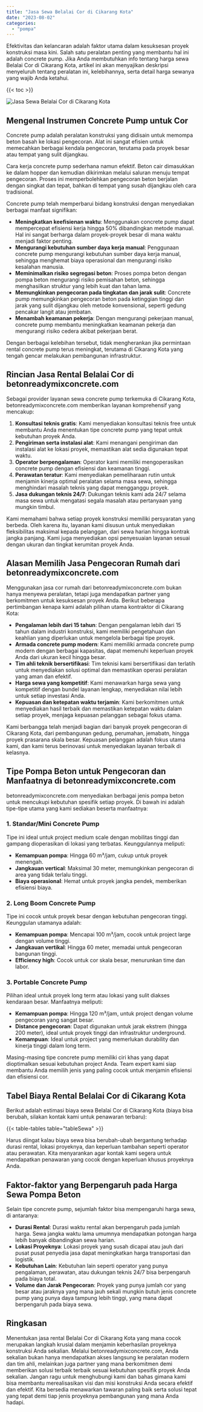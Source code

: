 ```yaml
---
title: "Jasa Sewa Belalai Cor di Cikarang Kota"
date: "2023-08-02"
categories: 
  - "pompa"
---
```


Efektivitas dan kelancaran adalah faktor utama dalam kesuksesan proyek konstruksi masa kini. Salah satu peralatan penting yang membantu hal ini adalah concrete pump. Jika Anda membutuhkan info tentang harga sewa Belalai Cor di Cikarang Kota, artikel ini akan menyajikan deskripsi menyeluruh tentang peralatan ini, kelebihannya, serta detail harga sewanya yang wajib Anda ketahui.

{{< toc >}}

![Jasa Sewa Belalai Cor di Cikarang Kota](https://betoncor8.github.io/pump/concrete-pump%20(5).png)

## Mengenal Instrumen Concrete Pump untuk Cor

Concrete pump adalah peralatan konstruksi yang didisain untuk memompa beton basah ke lokasi pengecoran. Alat ini sangat efisien untuk memecahkan berbagai kendala pengecoran, terutama pada proyek besar atau tempat yang sulit dijangkau.

Cara kerja concrete pump sederhana namun efektif. Beton cair dimasukkan ke dalam hopper dan kemudian dikirimkan melalui saluran menuju tempat pengecoran. Proses ini memperbolehkan pengecoran beton berjalan dengan singkat dan tepat, bahkan di tempat yang susah dijangkau oleh cara tradisional.

Concrete pump telah memperbarui bidang konstruksi dengan menyediakan berbagai manfaat signifikan:

- **Meningkatkan keefisienan waktu**: Menggunakan concrete pump dapat mempercepat efisiensi kerja hingga 50% dibandingkan metode manual. Hal ini sangat berharga dalam proyek-proyek besar di mana waktu menjadi faktor penting.
- **Mengurangi kebutuhan sumber daya kerja manual**: Penggunaan concrete pump mengurangi kebutuhan sumber daya kerja manual, sehingga menghemat biaya operasional dan mengurangi risiko kesalahan manusia.
- **Meminimalkan risiko segregasi beton**: Proses pompa beton dengan pompa beton mengurangi risiko pemisahan beton, sehingga menghasilkan struktur yang lebih kuat dan tahan lama.
- **Memungkinkan pengecoran pada tingkatan dan jarak sulit**: Concrete pump memungkinkan pengecoran beton pada ketinggian tinggi dan jarak yang sulit dijangkau oleh metode konvensional, seperti gedung pencakar langit atau jembatan.
- **Menambah keamanan pekerja**: Dengan mengurangi pekerjaan manual, concrete pump membantu meningkatkan keamanan pekerja dan mengurangi risiko cedera akibat pekerjaan berat.

Dengan berbagai kelebihan tersebut, tidak mengherankan jika permintaan rental concrete pump terus meningkat, terutama di Cikarang Kota yang tengah gencar melakukan pembangunan infrastruktur.

## Rincian Jasa Rental Belalai Cor di betonreadymixconcrete.com

Sebagai provider layanan sewa concrete pump terkemuka di Cikarang Kota, betonreadymixconcrete.com memberikan layanan komprehensif yang mencakup:

1. **Konsultasi teknis gratis**: Kami menyediakan konsultasi teknis free untuk membantu Anda menentukan tipe concrete pump yang tepat untuk kebutuhan proyek Anda.
2. **Pengiriman serta instalasi alat**: Kami menangani pengiriman dan instalasi alat ke lokasi proyek, memastikan alat sedia digunakan tepat waktu.
3. **Operator berpengalaman**: Operator kami memiliki mengoperasikan concrete pump dengan efisiensi dan keamanan tinggi.
4. **Perawatan teratur**: Kami menyediakan pemeliharaan rutin untuk menjamin kinerja optimal peralatan selama masa sewa, sehingga menghindari masalah teknis yang dapat mengganggu proyek.
5. **Jasa dukungan teknis 24/7**: Dukungan teknis kami ada 24/7 selama masa sewa untuk mengatasi segala masalah atau pertanyaan yang mungkin timbul.

Kami memahami bahwa setiap proyek konstruksi memiliki persyaratan yang berbeda. Oleh karena itu, layanan kami disusun untuk menyediakan fleksibilitas maksimal kepada pelanggan, dari sewa harian hingga kontrak jangka panjang. Kami juga menyediakan opsi penyesuaian layanan sesuai dengan ukuran dan tingkat kerumitan proyek Anda.

## Alasan Memilih Jasa Pengecoran Rumah dari betonreadymixconcrete.com

Menggunakan jasa cor rumah dari betonreadymixconcrete.com bukan hanya menyewa peralatan, tetapi juga mendapatkan partner yang berkomitmen untuk kesuksesan proyek Anda. Berikut beberapa pertimbangan kenapa kami adalah pilihan utama kontraktor di Cikarang Kota:

- **Pengalaman lebih dari 15 tahun**: Dengan pengalaman lebih dari 15 tahun dalam industri konstruksi, kami memiliki pengetahuan dan keahlian yang diperlukan untuk mengelola berbagai tipe proyek.
- **Armada concrete pump modern**: Kami memiliki armada concrete pump modern dengan berbagai kapasitas, dapat memenuhi keperluan proyek Anda dari ukuran kecil hingga besar.
- **Tim ahli teknik bersertifikasi**: Tim teknisi kami bersertifikasi dan terlatih untuk menyediakan solusi optimal dan memastikan operasi peralatan yang aman dan efektif.
- **Harga sewa yang kompetitif**: Kami menawarkan harga sewa yang kompetitif dengan bundel layanan lengkap, menyediakan nilai lebih untuk setiap investasi Anda.
- **Kepuasan dan ketepatan waktu terjamin**: Kami berkomitmen untuk menyediakan hasil terbaik dan memastikan ketepatan waktu dalam setiap proyek, menjaga kepuasan pelanggan sebagai fokus utama.

Kami berbangga telah menjadi bagian dari banyak proyek pengecoran di Cikarang Kota, dari pembangunan gedung, perumahan, jemabatn, hingga proyek prasarana skala besar. Kepuasan pelanggan adalah fokus utama kami, dan kami terus berinovasi untuk menyediakan layanan terbaik di kelasnya.

## Tipe Pompa Beton untuk Pengecoran dan Manfaatnya di betonreadymixconcrete.com

betonreadymixconcrete.com menyediakan berbagai jenis pompa beton untuk mencukupi kebutuhan spesifik setiap proyek. Di bawah ini adalah tipe-tipe utama yang kami sediakan beserta manfaatnya:

### 1\. Standar/Mini Concrete Pump

Tipe ini ideal untuk project medium scale dengan mobilitas tinggi dan gampang dioperasikan di lokasi yang terbatas. Keunggulannya meliputi:

- **Kemampuan pompa**: Hingga 60 m³/jam, cukup untuk proyek menengah.
- **Jangkauan vertical**: Maksimal 30 meter, memungkinkan pengecoran di area yang tidak terlalu tinggi.
- **Biaya operasional**: Hemat untuk proyek jangka pendek, memberikan efisiensi biaya.

### 2\. Long Boom Concrete Pump

Tipe ini cocok untuk proyek besar dengan kebutuhan pengecoran tinggi. Keunggulan utamanya adalah:

- **Kemampuan pompa**: Mencapai 100 m³/jam, cocok untuk project large dengan volume tinggi.
- **Jangkauan vertikal**: Hingga 60 meter, memadai untuk pengecoran bangunan tinggi.
- **Efficiency high**: Cocok untuk cor skala besar, menurunkan time dan labor.

### 3\. Portable Concrete Pump

Pilihan ideal untuk proyek long term atau lokasi yang sulit diakses kendaraan besar. Manfaatnya meliputi:

- **Kemampuan pompa**: Hingga 120 m³/jam, untuk project dengan volume pengecoran yang sangat besar.
- **Distance pengecoran**: Dapat digunakan untuk jarak ekstrem (hingga 200 meter), ideal untuk proyek tinggi dan infrastruktur underground.
- **Kemampuan**: Ideal untuk project yang memerlukan durability dan kinerja tinggi dalam long term.

Masing-masing tipe concrete pump memiliki ciri khas yang dapat dioptimalkan sesuai kebutuhan project Anda. Team expert kami siap membantu Anda memilih jenis yang paling cocok untuk menjamin efisiensi dan efisiensi cor.

## Tabel Biaya Rental Belalai Cor di Cikarang Kota

Berikut adalah estimasi biaya sewa Belalai Cor di Cikarang Kota (biaya bisa berubah, silakan kontak kami untuk penawaran terbaru):

{{< table-tables table="tableSewa" >}}

Harus diingat kalau biaya sewa bisa berubah-ubah bergantung terhadap durasi rental, lokasi proyeknya, dan keperluan tambahan seperti operator atau perawatan. Kita menyarankan agar kontak kami segera untuk mendapatkan penawaran yang cocok dengan keperluan khusus proyeknya Anda.

## Faktor-faktor yang Berpengaruh pada Harga Sewa Pompa Beton

Selain tipe concrete pump, sejumlah faktor bisa mempengaruhi harga sewa, di antaranya:

- **Durasi Rental**: Durasi waktu rental akan berpengaruh pada jumlah harga. Sewa jangka waktu lama umumnya mendapatkan potongan harga lebih banyak dibandingkan sewa harian.
- **Lokasi Proyeknya**: Lokasi proyek yang susah dicapai atau jauh dari pusat pusat penyedia jasa dapat meningkatkan harga transportasi dan logistik.
- **Kebutuhan Lain**: Kebutuhan lain seperti operator yang punya pengalaman, perawatan, atau dukungan teknis 24/7 bisa berpengaruh pada biaya total.
- **Volume dan Jarak Pengecoran**: Proyek yang punya jumlah cor yang besar atau jaraknya yang mana jauh sekali mungkin butuh jenis concrete pump yang punya daya tampung lebih tinggi, yang mana dapat berpengaruh pada biaya sewa.

## Ringkasan

Menentukan jasa rental Belalai Cor di Cikarang Kota yang mana cocok merupakan langkah krusial dalam menjamin keberhasilan proyeknya konstruksi Anda sekalian. Melalui betonreadymixconcrete.com, Anda sekalian bukan hanya mendapatkan akses langsung ke peralatan modern dan tim ahli, melainkan juga partner yang mana berkomitmen demi memberikan solusi terbaik terbaik sesuai kebutuhan spesifik proyek Anda sekalian. Jangan ragu untuk menghubungi kami dan bahas gimana kami bisa membantu merealisasikan visi dan misi konstruksi Anda secara efektif dan efektif. Kita bersedia menawarkan tawaran paling baik serta solusi tepat yang tepat demi tiap jenis proyeknya pembangunan yang mana Anda hadapi.
